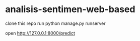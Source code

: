 # analisis-sentimen-web-based

clone this repo
run python manage.py runserver

open http://127.0.0.1:8000/predict
